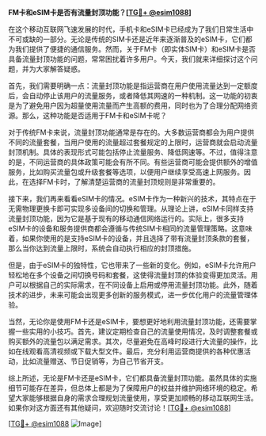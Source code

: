 **FM卡和eSIM卡是否有流量封顶功能？[[TG💪+ @esim1088](https://t.me/s/esim1088)]**

在这个移动互联网飞速发展的时代，手机卡和eSIM卡已经成为了我们日常生活中不可或缺的一部分。无论是传统的SIM卡还是近年来逐渐普及的eSIM卡，它们都为我们提供了便捷的通信服务。然而，关于FM卡（即实体SIM卡）和eSIM卡是否具备流量封顶功能的问题，常常困扰着许多用户。今天，我们就来详细探讨这个问题，并为大家解答疑惑。

首先，我们需要明确一点：流量封顶功能是指运营商在用户使用流量达到一定额度后，会自动停止该用户的流量服务，或者降低其网速的一种机制。这一功能的初衷是为了避免用户因为超量使用流量而产生高额的费用，同时也为了合理分配网络资源。那么，这种功能是否适用于FM卡和eSIM卡呢？

对于传统FM卡来说，流量封顶功能通常是存在的。大多数运营商都会为用户提供不同的流量套餐，当用户使用的流量超过套餐规定的上限时，运营商就会启动流量封顶机制。具体的表现形式可能包括停止流量服务、降低网速等。不过，值得注意的是，不同运营商的具体政策可能会有所不同。有些运营商可能会提供额外的增值服务，比如购买流量包或升级套餐等选项，以便用户继续享受高速上网服务。因此，在选择FM卡时，了解清楚运营商的流量封顶规则是非常重要的。

接下来，我们再来看看eSIM卡的情况。eSIM卡作为一种新兴的技术，其特点在于无需物理更换卡即可实现多设备间的切换和管理。从理论上讲，eSIM卡同样支持流量封顶功能，因为它是基于现有的移动通信网络运行的。实际上，很多支持eSIM卡的设备和服务提供商都会遵循与传统SIM卡相同的流量管理策略。这意味着，如果你使用的是支持eSIM卡的设备，并且选择了带有流量封顶条款的套餐，那么当你达到流量上限时，系统会自动执行相应的封顶措施。

但是，由于eSIM卡的独特性，它也带来了一些新的变化。例如，eSIM卡允许用户轻松地在多个设备之间切换号码和套餐，这使得流量封顶的体验变得更加灵活。用户可以根据自己的实际需求，在不同设备上启用或停用流量封顶功能。此外，随着技术的进步，未来可能会出现更多创新的服务模式，进一步优化用户的流量管理体验。

当然，无论你是使用FM卡还是eSIM卡，要想更好地利用流量封顶功能，还需要掌握一些实用的小技巧。首先，建议定期检查自己的流量使用情况，及时调整套餐或购买额外的流量包以满足需求。其次，尽量避免在高峰时段进行大流量的操作，比如在线观看高清视频或下载大型文件。最后，充分利用运营商提供的各种优惠活动，比如流量赠送、节日促销等，为自己节省开支。

综上所述，无论是FM卡还是eSIM卡，它们都具备流量封顶功能。虽然具体的实施细节可能存在差异，但总体上都是为了保障用户的权益并维护网络环境的稳定。希望大家能够根据自身的需求合理规划流量使用，享受更加顺畅的移动互联网生活。如果你对这方面还有其他疑问，欢迎随时交流讨论！[[TG💪+ @esim1088](https://t.me/s/esim1088)]

[[TG💪+ @esim1088](https://t.me/s/esim1088) ![Image](https://i.postimg.cc/4NQfJmqS/Snipaste-2025-05-13-00-14-12.png)]